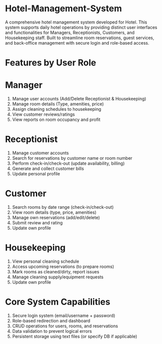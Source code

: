 # Hotel-Management-System
A comprehensive hotel management system developed for Hotel. This system supports daily hotel operations by providing distinct user interfaces and functionalities for Managers, Receptionists, Customers, and Housekeeping staff. Built to streamline room reservations, guest services, and back-office management with secure login and role-based access.

# Features by User Role
# Manager
1. Manage user accounts (Add/Delete Receptionist & Housekeeping)
2. Manage room details (Type, amenities, price)
3. Assign cleaning schedules to housekeeping
4. View customer reviews/ratings
5. View reports on room occupancy and profit

# Receptionist
1. Manage customer accounts
2. Search for reservations by customer name or room number
3. Perform check-in/check-out (update availability, billing)
4. Generate and collect customer bills
5. Update personal profile

# Customer
1. Search rooms by date range (check-in/check-out)
2. View room details (type, price, amenities)
3. Manage own reservations (add/edit/delete)
4. Submit review and rating
5. Update own profile

# Housekeeping
1. View personal cleaning schedule
2. Access upcoming reservations (to prepare rooms)
3. Mark rooms as cleaned/dirty, report issues
4. Manage cleaning supply/equipment requests
5. Update own profile

# Core System Capabilities
1. Secure login system (email/username + password)
2. Role-based redirection and dashboard
3. CRUD operations for users, rooms, and reservations
4. Data validation to prevent logical errors
5. Persistent storage using text files (or specify DB if applicable)
